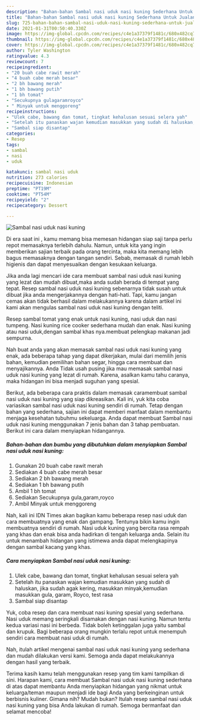 ```yaml
---
description: "Bahan-bahan Sambal nasi uduk nasi kuning Sederhana Untuk Jualan"
title: "Bahan-bahan Sambal nasi uduk nasi kuning Sederhana Untuk Jualan"
slug: 725-bahan-bahan-sambal-nasi-uduk-nasi-kuning-sederhana-untuk-jualan
date: 2021-01-31T00:50:40.330Z
image: https://img-global.cpcdn.com/recipes/c4e1a37379f1481c/680x482cq70/sambal-nasi-uduk-nasi-kuning-foto-resep-utama.jpg
thumbnail: https://img-global.cpcdn.com/recipes/c4e1a37379f1481c/680x482cq70/sambal-nasi-uduk-nasi-kuning-foto-resep-utama.jpg
cover: https://img-global.cpcdn.com/recipes/c4e1a37379f1481c/680x482cq70/sambal-nasi-uduk-nasi-kuning-foto-resep-utama.jpg
author: Tyler Washington
ratingvalue: 4.3
reviewcount: 7
recipeingredient:
- "20 buah cabe rawit merah"
- "4 buah cabe merah besar"
- "2 bh bawang merah"
- "1 bh bawang putih"
- "1 bh tomat"
- "Secukupnya gulagaramroyco"
- " Minyak untuk menggoreng"
recipeinstructions:
- "Ulek cabe, bawang dan tomat, tingkat kehalusan sesuai selera yah"
- "Setelah itu panaskan wajan kemudian masukkan yang sudah di haluskan, jika sudah agak kering, masukkan minyak,kemudian masukkan gula, garam, Royco, test rasa"
- "Sambal siap disantap"
categories:
- Resep
tags:
- sambal
- nasi
- uduk

katakunci: sambal nasi uduk 
nutrition: 273 calories
recipecuisine: Indonesian
preptime: "PT19M"
cooktime: "PT54M"
recipeyield: "2"
recipecategory: Dessert

---
```



![Sambal nasi uduk nasi kuning](https://img-global.cpcdn.com/recipes/c4e1a37379f1481c/680x482cq70/sambal-nasi-uduk-nasi-kuning-foto-resep-utama.jpg)

Di era  saat ini , kamu memang bisa memesan hidangan siap saji tanpa perlu repot memasaknya terlebih dahulu. Namun, untuk kita yang ingin memberikan sajian terbaik pada orang tercinta, maka kita memang lebih bagus memasaknya dengan tangan sendiri. Sebab, memasak di rumah lebih higienis dan dapat menyesuaikan dengan kesukaan keluarga.

Jika anda lagi mencari ide cara membuat sambal nasi uduk nasi kuning yang lezat dan mudah dibuat,maka anda sudah berada di tempat yang tepat. Resep sambal nasi uduk nasi kuning  sebenarnya tidak susah untuk dibuat jika anda mengerjakannya dengan hati-hati. Tapi, kamu jangan cemas akan tidak berhasil dalam melakukannya 
karena dalam artikel ini kami akan mengulas sambal nasi uduk nasi kuning dengan teliti.  

Resep sambal tomat yang enak untuk nasi kuning, nasi uduk dan nasi tumpeng. Nasi kuning rice cooker sederhana mudah dan enak. Nasi kuning atau nasi uduk,dengan sambal khas nya.membuat pelengkap makanan jadi sempurna.

Nah buat anda yang akan memasak sambal nasi uduk nasi kuning yang enak, ada beberapa tahap yang dapat dikerjakan, mulai dari memilih jenis bahan, kemudian pemilihan bahan segar, hingga cara membuat dan menyajikannya. Anda Tidak usah pusing jika mau memasak sambal nasi uduk nasi kuning yang lezat di rumah. Karena, asalkan kamu  tahu caranya, maka hidangan ini bisa menjadi suguhan yang spesial.

Berikut, ada beberapa cara praktis  dalam memasak caramembuat sambal nasi uduk nasi kuning yang siap dikreasikan. Kali ini, yuk kita coba variasikan sambal nasi uduk nasi kuning sendiri di rumah. Tetap dengan bahan yang sederhana, sajian ini dapat memberi manfaat dalam membantu menjaga kesehatan tubuhmu sekeluarga. Anda dapat membuat Sambal nasi uduk nasi kuning menggunakan 7 jenis bahan dan 3 tahap pembuatan. Berikut ini cara dalam menyiapkan hidangannya.

<!--inarticleads1-->

##### Bahan-bahan dan bumbu yang dibutuhkan dalam menyiapkan Sambal nasi uduk nasi kuning:

1. Gunakan 20 buah cabe rawit merah
1. Sediakan 4 buah cabe merah besar
1. Sediakan 2 bh bawang merah
1. Sediakan 1 bh bawang putih
1. Ambil 1 bh tomat
1. Sediakan Secukupnya gula,garam,royco
1. Ambil  Minyak untuk menggoreng


Nah, kali ini IDN Times akan bagikan kamu beberapa resep nasi uduk dan cara membuatnya yang enak dan gampang. Tentunya bikin kamu ingin membuatnya sendiri di rumah. Nasi uduk kuning yang bercita rasa rempah yang khas dan enak bisa anda hadirkan di tengah keluarga anda. Selain itu untuk menambah hidangan yang istimewa anda dapat melengkapinya dengan sambal kacang yang khas. 

<!--inarticleads2-->

##### Cara menyiapkan Sambal nasi uduk nasi kuning:

1. Ulek cabe, bawang dan tomat, tingkat kehalusan sesuai selera yah
1. Setelah itu panaskan wajan kemudian masukkan yang sudah di haluskan, jika sudah agak kering, masukkan minyak,kemudian masukkan gula, garam, Royco, test rasa
1. Sambal siap disantap


Yuk, coba resep dan cara membuat nasi kuning spesial yang sederhana. Nasi uduk memang seringkali disamakan dengan nasi kuning. Namun tentu kedua variasi nasi ini berbeda. Tidak boleh ketinggalan juga yaitu sambal dan krupuk. Bagi beberapa orang mungkin terlalu repot untuk menempuh sendiri cara membuat nasi uduk di rumah. 

Nah, itulah artikel mengenai  sambal nasi uduk nasi kuning  yang sederhana dan mudah dilakukan versi kami. Semoga anda dapat melakukannya dengan hasil yang terbaik. 

Terima kasih kamu telah menggunakan resep yang tim kami tampilkan di sini. Harapan kami, cara membuat  Sambal nasi uduk nasi kuning sederhana di atas dapat membantu Anda menyiapkan hidangan yang nikmat untuk keluarga/teman maupun menjadi ide bagi Anda yang berkeinginan untuk berbisnis kuliner. Gimana nih? Mudah bukan? Itulah resep sambal nasi uduk nasi kuning yang bisa Anda lakukan di rumah. Semoga bermanfaat dan selamat mencoba!

